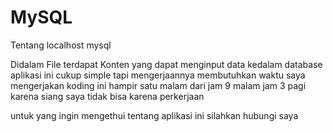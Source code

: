 # MySQL
Tentang localhost mysql

Didalam File terdapat Konten yang dapat menginput data kedalam database
aplikasi ini cukup simple tapi mengerjaannya membutuhkan waktu saya mengerjakan koding ini hampir satu malam dari jam 9 malam jam 3 pagi karena siang saya tidak bisa karena perkerjaan

untuk yang ingin mengethui tentang aplikasi ini silahkan hubungi saya 
